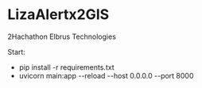 # LizaAlertx2GIS
2Hachathon Elbrus Technologies


Start: 
- pip install -r requirements.txt
- uvicorn main:app --reload --host 0.0.0.0  --port 8000
